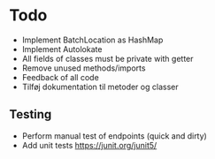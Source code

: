 # Todo
- Implement BatchLocation as HashMap
- Implement Autolokate
- All fields of classes must be private with getter
- Remove unused methods/imports
- Feedback of all code
- Tilføj dokumentation til metoder og classer

## Testing
- Perform manual test of endpoints (quick and dirty)
- Add unit tests https://junit.org/junit5/